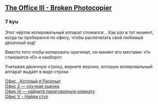 <h2><a href=https://www.codewars.com/kata/57ed56657b45ef922300002b/train/javascript target="_blank">The Office III - Broken Photocopier</a></h2><h3>7 kyu</h3><p><ya-tr-span data-index="31-0" data-translated="true" data-source-lang="en" data-target-lang="ru" data-value="The bloody photocopier is broken... " data-translation="Этот чёртов копировальный аппарат сломался... " data-ch="0" data-type="trSpan" style="visibility: inherit !important;">Этот чёртов копировальный аппарат сломался... </ya-tr-span><ya-tr-span data-index="31-1" data-translated="true" data-source-lang="en" data-target-lang="ru" data-value="Just as you were sneaking around the office to print off your favourite binary code!" data-translation="Как раз в тот момент, когда ты пробирался по офису, чтобы распечатать свой любимый двоичный код!" data-ch="0" data-type="trSpan" style="visibility: inherit !important;">Как раз в тот момент, когда ты пробирался по офису, чтобы распечатать свой любимый двоичный код!</ya-tr-span></p><p><ya-tr-span data-index="32-0" data-translated="true" data-source-lang="en" data-target-lang="ru" data-value="Instead of copying the original, it reverses it: '1' becomes '0' and vice versa." data-translation="Вместо того чтобы копировать оригинал, он меняет его местами: «1» становится «0» и наоборот." data-ch="0" data-type="trSpan" style="visibility: inherit !important;">Вместо того чтобы копировать оригинал, он меняет его местами: «1» становится «0» и наоборот.</ya-tr-span></p><p><ya-tr-span data-index="33-0" data-translated="true" data-source-lang="en" data-target-lang="ru" data-value="Given a string of binary, return the version the photocopier gives you as a string." data-translation="Учитывая двоичную строку, верните версию, которую копировальный аппарат выдаёт в виде строки." data-ch="0" data-type="trSpan" style="visibility: inherit !important;">Учитывая двоичную строку, верните версию, которую копировальный аппарат выдаёт в виде строки.</ya-tr-span></p><p><a href="https://www.codewars.com/kata/the-office-i-outed" data-turbolinks="false" target="_blank"><ya-tr-span data-index="34-0" data-translated="true" data-source-lang="en" data-target-lang="ru" data-value="The Office I - Outed" data-translation="Офис , Который я Раскрыл" data-ch="0" data-type="trSpan" style="visibility: inherit !important;">Офис , Который я Раскрыл</ya-tr-span></a><br><a href="https://www.codewars.com/kata/the-office-ii-boredom-score" data-turbolinks="false" target="_blank"><ya-tr-span data-index="35-0" data-translated="true" data-source-lang="en" data-target-lang="ru" data-value="The Office II - Boredeom Score" data-translation="Офис 2 — скучная оценка" data-ch="0" data-type="trSpan" style="visibility: inherit !important;">Офис 2 — скучная оценка</ya-tr-span></a><br><a href="https://www.codewars.com/kata/the-office-iv-find-a-meeting-room" data-turbolinks="false" target="_blank"><ya-tr-span data-index="36-0" data-translated="true" data-source-lang="en" data-target-lang="ru" data-value="The Office IV - Find a Meeting Room" data-translation="Офис IV — найдите переговорную комнату" data-ch="0" data-type="trSpan" style="visibility: inherit !important;">Офис IV — найдите переговорную комнату</ya-tr-span></a><br><a href="https://www.codewars.com/kata/the-office-v-find-a-chair" data-turbolinks="false" target="_blank"><ya-tr-span data-index="37-0" data-translated="true" data-source-lang="en" data-target-lang="ru" data-value="The Office V - Find a Chair" data-translation="Офис V - Найди стул" data-ch="0" data-type="trSpan" style="visibility: inherit !important;">Офис V - Найди стул</ya-tr-span></a><br></p>